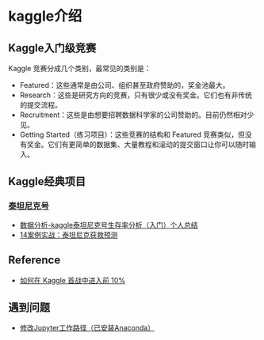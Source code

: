 # kaggle介绍

## Kaggle入门级竞赛

Kaggle 竞赛分成几个类别，最常见的类别是：
- Featured：这些通常是由公司、组织甚至政府赞助的，奖金池最大。
- Research：这些是研究方向的竞赛，只有很少或没有奖金。它们也有非传统的提交流程。
- Recruitment：这些是由想要招聘数据科学家的公司赞助的。目前仍然相对少见。
- Getting Started（练习项目）：这些竞赛的结构和 Featured 竞赛类似，但没有奖金。它们有更简单的数据集、大量教程和滚动的提交窗口让你可以随时输入。

## Kaggle经典项目

### [泰坦尼克号](https://www.kaggle.com/c/titanic#tutorials)
- [数据分析-kaggle泰坦尼克号生存率分析（入门）个人总结](https://www.jianshu.com/p/06c2ee7e5c68)
- [14案例实战：泰坦尼克获救预测](https://www.bilibili.com/video/av29440114/?p=3)


## Reference

- [如何在 Kaggle 首战中进入前 10%](https://dnc1994.com/2016/04/rank-10-percent-in-first-kaggle-competition/)

## 遇到问题
- [修改Jupyter工作路径（已安装Anaconda）](https://blog.csdn.net/Jane_Ginkgo/article/details/79110958)

